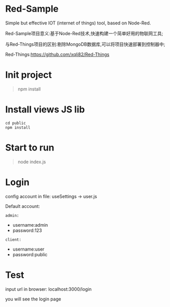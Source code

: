# Red-Sample

Simple but effective  IOT (internet of things) tool, based on Node-Red.

Red-Sample项目意义:基于Node-Red技术,快速构建一个简单好用的物联网工具;

与Red-Things项目的区别:剔除MongoDB数据库,可以将项目快速部署到控制器中;

Red-Things:https://github.com/xqli82/Red-Things

# Init project
> npm install

# Install views JS lib
```
cd public
npm install
```

# Start to run
> node index.js

# Login

config account in file:
useSettings -> user.js

Default account:

`admin:` 
+ username:admin
+ password:123

`client:`
+ username:user
+ password:public


# Test

input url in browser: localhost:3000/login

you will see the login page